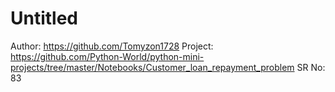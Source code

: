 # Untitled

Author: https://github.com/Tomyzon1728
Project: https://github.com/Python-World/python-mini-projects/tree/master/Notebooks/Customer_loan_repayment_problem
SR No: 83